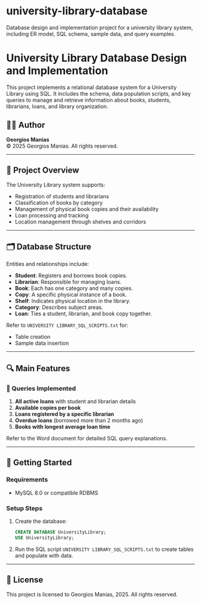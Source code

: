 # university-library-database
Database design and implementation project for a university library system, including ER model, SQL schema, sample data, and query examples.

# University Library Database Design and Implementation

This project implements a relational database system for a University Library using SQL. It includes the schema, data population scripts, and key queries to manage and retrieve information about books, students, librarians, loans, and library organization.

## 👨‍💻 Author
**Georgios Manias**  
© 2025 Georgios Manias. All rights reserved.

---

## 📌 Project Overview

The University Library system supports:
- Registration of students and librarians
- Classification of books by category
- Management of physical book copies and their availability
- Loan processing and tracking
- Location management through shelves and corridors

---

## 🗂️ Database Structure

Entities and relationships include:

- **Student**: Registers and borrows book copies.
- **Librarian**: Responsible for managing loans.
- **Book**: Each has one category and many copies.
- **Copy**: A specific physical instance of a book.
- **Shelf**: Indicates physical location in the library.
- **Category**: Describes subject areas.
- **Loan**: Ties a student, librarian, and book copy together.

Refer to `UNIVERSITY LIBRARY_SQL_SCRIPTS.txt` for:
- Table creation
- Sample data insertion

---

## 🔍 Main Features

### 🧾 Queries Implemented

1. **All active loans** with student and librarian details  
2. **Available copies per book**  
3. **Loans registered by a specific librarian**  
4. **Overdue loans** (borrowed more than 2 months ago)  
5. **Books with longest average loan time**

Refer to the Word document for detailed SQL query explanations.

---

## 🏁 Getting Started

### Requirements
- MySQL 8.0 or compatible RDBMS

### Setup Steps

1. Create the database:
   ```sql
   CREATE DATABASE UniversityLibrary;
   USE UniversityLibrary;
   ```

2. Run the SQL script `UNIVERSITY LIBRARY_SQL_SCRIPTS.txt` to create tables and populate with data.

---

## 📄 License

This project is licensed to Georgios Manias, 2025. All rights reserved.


